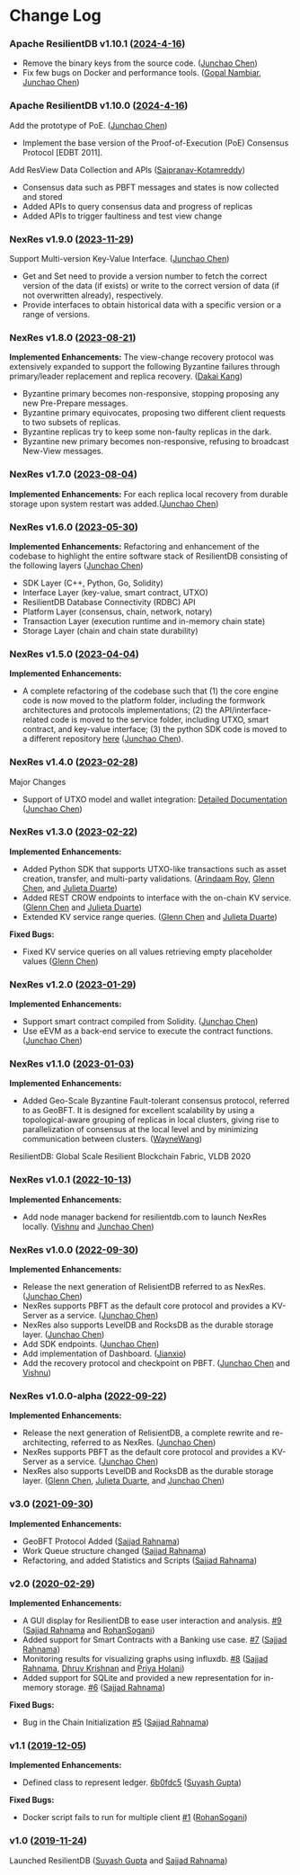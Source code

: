 <!--
  - Licensed to the Apache Software Foundation (ASF) under one
  - or more contributor license agreements.  See the NOTICE file
  - distributed with this work for additional information
  - regarding copyright ownership.  The ASF licenses this file
  - to you under the Apache License, Version 2.0 (the
  - "License"); you may not use this file except in compliance
  - with the License.  You may obtain a copy of the License at
  -
  -   http://www.apache.org/licenses/LICENSE-2.0
  -
  - Unless required by applicable law or agreed to in writing,
  - software distributed under the License is distributed on an
  - "AS IS" BASIS, WITHOUT WARRANTIES OR CONDITIONS OF ANY
  - KIND, either express or implied.  See the License for the
  - specific language governing permissions and limitations
  - under the License.
  -->

# Change Log

### Apache ResilientDB v1.10.1 ([2024-4-16](https://github.com/resilientdb/resilientdb/releases/tag/v1.10.1))
* Remove the binary keys from the source code. ([Junchao Chen](https://github.com/cjcchen))
* Fix few bugs on Docker and performance tools. ([Gopal Nambiar](gopalnambiar2@gmail.com), [Junchao Chen](https://github.com/cjcchen))

### Apache ResilientDB v1.10.0 ([2024-4-16](https://github.com/resilientdb/resilientdb/releases/tag/v1.10.0-rc01))

Add the prototype of PoE. ([Junchao Chen](https://github.com/cjcchen))

* Implement the base version of the Proof-of-Execution (PoE) Consensus Protocol [EDBT 2011].

Add ResView Data Collection and APIs ([Saipranav-Kotamreddy](https://github.com/Saipranav-Kotamreddy))

* Consensus data such as PBFT messages and states is now collected and stored
* Added APIs to query consensus data and progress of replicas
* Added APIs to trigger faultiness and test view change

### NexRes v1.9.0 ([2023-11-29](https://github.com/resilientdb/resilientdb/releases/tag/nexres-v1.9.0))

Support Multi-version Key-Value Interface. ([Junchao Chen](https://github.com/cjcchen))

* Get and Set need to provide a version number to fetch the correct version of the data (if exists) or write to the correct version of data (if not overwritten already), respectively.
* Provide interfaces to obtain historical data with a specific version or a range of versions.


### NexRes v1.8.0 ([2023-08-21](https://github.com/resilientdb/resilientdb/releases/tag/nexres-v1.8.0))

**Implemented Enhancements:** The view-change recovery protocol was extensively expanded to support the following Byzantine failures through primary/leader replacement and replica recovery. ([Dakai Kang](https://github.com/DakaiKang))

* Byzantine primary becomes non-responsive, stopping proposing any new Pre-Prepare messages.
* Byzantine primary equivocates, proposing two different client requests to two subsets of replicas.
* Byzantine replicas try to keep some non-faulty replicas in the dark.
* Byzantine new primary becomes non-responsive, refusing to broadcast New-View messages.

### NexRes v1.7.0 ([2023-08-04](https://github.com/resilientdb/resilientdb/releases/tag/nexres-v1.7.0))

**Implemented Enhancements:** For each replica local recovery from durable storage upon system restart was added.([Junchao Chen](https://github.com/cjcchen))


### NexRes v1.6.0 ([2023-05-30](https://github.com/resilientdb/resilientdb/releases/tag/nexres-v1.6.0))

**Implemented Enhancements:** Refactoring and enhancement of the codebase to highlight the entire software stack of ResilientDB consisting of the following layers ([Junchao Chen](https://github.com/cjcchen))

* SDK Layer (C++, Python, Go, Solidity)
* Interface Layer (key-value, smart contract, UTXO)
* ResilientDB Database Connectivity (RDBC) API
* Platform Layer (consensus, chain, network, notary)
* Transaction Layer (execution runtime and in-memory chain state)
* Storage Layer (chain and chain state durability)


### NexRes v1.5.0 ([2023-04-04](https://github.com/resilientdb/resilientdb/releases/tag/nexres-v1.5.0))

**Implemented Enhancements:** 
* A complete refactoring of the codebase such that (1) the core engine code is now moved to the platform folder, including the formwork architectures and protocols implementations; (2) the API/interface-related code is moved to the service folder, including UTXO, smart contract, and key-value interface;  (3) the python SDK code is moved to a different repository [here](https://github.com/resilientdb/sdk) ([Junchao Chen](https://github.com/cjcchen)).

### NexRes v1.4.0 ([2023-02-28](https://github.com/resilientdb/resilientdb/releases/tag/nexres-v.1.4.0))
Major Changes
* Support of UTXO model and wallet integration: [Detailed Documentation](https://blog.resilientdb.com/2023/02/12/GettingStartedOnUtxo.html) ([Junchao Chen](https://github.com/cjcchen))


### NexRes v1.3.0 ([2023-02-22](https://github.com/resilientdb/resilientdb/releases/tag/nexres-v1.3.0))

**Implemented Enhancements:** 
* Added Python SDK that supports UTXO-like transactions such as asset creation, transfer, and multi-party validations. ([Arindaam Roy](https://github.com/royari), [Glenn Chen](https://github.com/glenn-chen), and [Julieta Duarte](https://github.com/juduarte00))
* Added REST CROW endpoints to interface with the on-chain KV service. ([Glenn Chen](https://github.com/glenn-chen) and [Julieta Duarte](https://github.com/juduarte00))
* Extended KV service range queries. ([Glenn Chen](https://github.com/glenn-chen) and [Julieta Duarte](https://github.com/juduarte00))

**Fixed Bugs:**
* Fixed KV service queries on all values retrieving empty placeholder values ([Glenn Chen](https://github.com/glenn-chen))

### NexRes v1.2.0 ([2023-01-29](https://github.com/resilientdb/resilientdb/releases/tag/nexres-v1.2.0))

**Implemented Enhancements:** 
* Support smart contract compiled from Solidity. ([Junchao Chen](https://github.com/cjcchen)) 
* Use eEVM as a back-end service to execute the contract functions. ([Junchao Chen](https://github.com/cjcchen))

### NexRes v1.1.0 ([2023-01-03](https://github.com/resilientdb/resilientdb/releases/tag/nexres-v1.1.0))

**Implemented Enhancements:** 

* Added Geo-Scale Byzantine Fault-tolerant consensus protocol, referred to as GeoBFT. It is designed for excellent scalability by using a topological-aware grouping of replicas in local clusters, giving rise to parallelization of consensus at the local level and by minimizing communication between clusters. ([WayneWang](https://github.com/WayneJa))

ResilientDB: Global Scale Resilient Blockchain Fabric, VLDB 2020

### NexRes v1.0.1 ([2022-10-13](https://github.com/resilientdb/resilientdb/releases/tag/nexres-v1.0.1))

**Implemented Enhancements:** 

* Add node manager backend for resilientdb.com to launch NexRes locally. ([Vishnu](https://github.com/sheshavpd) and [Junchao Chen](https://github.com/cjcchen))

### NexRes v1.0.0 ([2022-09-30](https://github.com/resilientdb/resilientdb/releases/tag/nexres-v1.0.0))

**Implemented Enhancements:** 

* Release the next generation of RelisientDB referred to as NexRes. ([Junchao Chen](https://github.com/cjcchen))
* NexRes supports PBFT as the default core protocol and provides a KV-Server as a service. ([Junchao Chen](https://github.com/cjcchen))
* NexRes also supports LevelDB and RocksDB as the durable storage layer. ([Junchao Chen](https://github.com/cjcchen))
* Add SDK endpoints. ([Junchao Chen](https://github.com/cjcchen))
* Add implementation of Dashboard. ([Jianxio](https://github.com/jyu25utk))
* Add the recovery protocol and checkpoint on PBFT. ([Junchao Chen](https://github.com/cjcchen) and [Vishnu](https://github.com/sheshavpd))


### NexRes v1.0.0-alpha ([2022-09-22](https://github.com/resilientdb/resilientdb/releases/tag/nexres-alpha))

**Implemented Enhancements:** 
* Release the next generation of RelisientDB, a complete rewrite and re-architecting, referred to as NexRes. ([Junchao Chen](https://github.com/cjcchen))
* NexRes supports PBFT as the default core protocol and provides a KV-Server as a service. ([Junchao Chen](https://github.com/cjcchen))
* NexRes also supports LevelDB and RocksDB as the durable storage layer. ([Glenn Chen](https://github.com/glenn-chen), [Julieta Duarte](https://github.com/juduarte00), and [Junchao Chen](https://github.com/cjcchen))


### v3.0 ([2021-09-30](https://github.com/resilientdb/resilientdb/releases/tag/v3.0))

**Implemented Enhancements:** 
* GeoBFT Protocol Added ([Sajjad Rahnama](https://github.com/sajjadrahnama))
* Work Queue structure changed ([Sajjad Rahnama](https://github.com/sajjadrahnama))
* Refactoring, and added Statistics and Scripts ([Sajjad Rahnama](https://github.com/sajjadrahnama))


### v2.0 ([2020-02-29](https://github.com/resilientdb/resilientdb/releases/tag/v2.0))

**Implemented Enhancements:** 
* A GUI display for ResilientDB to ease user interaction and analysis. [#9](https://github.com/resilientdb/resilientdb/issues/9) ([Sajjad Rahnama](https://github.com/sajjadrahnama) and [RohanSogani](https://github.com/RohanSogani))
* Added support for Smart Contracts with a Banking use case. [#7](https://github.com/resilientdb/resilientdb/issues/7) ([Sajjad Rahnama](https://github.com/sajjadrahnama))
* Monitoring results for visualizing graphs using influxdb. [#8](https://github.com/resilientdb/resilientdb/issues/8) ([Sajjad Rahnama](https://github.com/sajjadrahnama), [Dhruv Krishnan](https://github.com/DhruvKrish) and [Priya Holani](https://github.com/Holani))
* Added support for SQLite and provided a new representation for in-memory storage. [#6](https://github.com/resilientdb/resilientdb/issues/6) ([Sajjad Rahnama](https://github.com/sajjadrahnama))

**Fixed Bugs:**
* Bug in the Chain Initialization [#5](https://github.com/resilientdb/resilientdb/issues/5) ([Sajjad Rahnama](https://github.com/sajjadrahnama))


### v1.1 ([2019-12-05](https://github.com/resilientdb/resilientdb/releases/tag/v1.1)) 

**Implemented Enhancements:**
* Defined class to represent ledger. [6b0fdc5](https://github.com/resilientdb/resilientdb/commit/56f500fe5e4749c45f57dc8e62d12bc7a218ce69) ([Suyash Gupta](https://github.com/gupta-suyash))

**Fixed Bugs:**
* Docker script fails to run for multiple client [#1](https://github.com/resilientdb/resilientdb/issues/1) ([RohanSogani](https://github.com/RohanSogani))	

### v1.0 ([2019-11-24](https://github.com/resilientdb/resilientdb/releases/tag/v1.0)) 

Launched ResilientDB ([Suyash Gupta](https://github.com/gupta-suyash) and [Sajjad Rahnama](https://github.com/sajjadrahnama))


